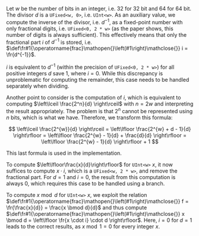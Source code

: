Let $w$ be the number of bits in an integer, i.e. $32$ for 32 bit and $64$ for 64 bit.
The divisor $d$ is a `UFixed<w, 0>`, i.e. `UInt<w>`.
As an auxiliary value, we compute the inverse of the divisor, i.e. $d^{-1}$, as a fixed-point number with only fractional digits, i.e. `UFixed<0, 2 * w>` (as the paper shows, this number of digits is always sufficient).
This effectively means that only the fractional part $i$ of $d^{-1}$ is stored, i.e. $\def\fr#1{\operatorname{frac}\mathopen{}\left(#1\right)\mathclose{}} i = \fr{d^{-1}}$.

$i$ is equivalent to $d^{-1}$ (within the precision of `UFixed<0, 2 * w>`) for all positive integers $d$ save $1$, where $i = 0$.
While this discrepancy is unproblematic for computing the remainder, this case needs to be handled separately when dividing.

Another point to consider is the computation of $i$, which is equivalent to computing $\left\lceil \frac{2^n}{d} \right\rceil$ with $n = 2 w$ and interpreting the result appropriately.
The problem is that $2^n$ cannot be represented using $n$ bits, which is what we have.
Therefore, we transform this formula:

$$
\left\lceil \frac{2^{w}}{d} \right\rceil
= \left\lfloor \frac{2^{w} + d - 1}{d} \right\rfloor
= \left\lfloor \frac{2^{w} - 1}{d} + \frac{d}{d} \right\rfloor
= \left\lfloor \frac{2^{w} - 1}{d} \right\rfloor + 1
$$

This last formula is used in the implementation.

To compute $\left\lfloor\frac{x}{d}\right\rfloor$ for `UInt<w>` $x$, it now suffices to compute $x \cdot i$, which is a `UFixed<w, 2 * w>`, and remove the fractional part.
For $d = 1$ and $i = 0$, the result from this computation is always $0$, which requires this case to be handled using a branch.

To compute $x \bmod d$ for `UInt<w>` $x$, we exploit the relation $\def\fr#1{\operatorname{frac}\mathopen{}\left(#1\right)\mathclose{}} f = \fr{\frac{x}{d}} = \frac{x \bmod d}{d}$ and thus compute $\def\fr#1{\operatorname{frac}\mathopen{}\left(#1\right)\mathclose{}} x \bmod d = \left\lfloor \fr{x \cdot i} \cdot d \right\rfloor$.
Here, $i = 0$ for $d = 1$ leads to the correct results, as $x \bmod 1 = 0$ for every integer $x$.

